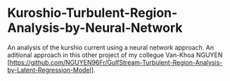 # Kuroshio-Turbulent-Region-Analysis-by-Neural-Network
An analysis of the kurshio current using a neural network approach.
An aditional approach in this other project of my collegue Van-Khoa NGUYEN [https://github.com/NGUYEN96Fr/GulfStream-Turbulent-Region-Analysis-by-Latent-Regression-Model].
